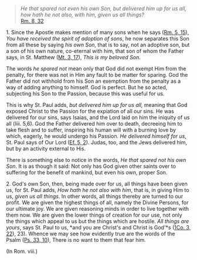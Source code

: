 
> _He that spared not even his own Son, but delivered him up for us all, how hath he not also, with him, given us all things?_  
[Rm. 8, 32](https://vulgata.online/bible/Rm.8?ed=DR2&vfn=DR2.Rm.8.32:vs)

1\. Since the Apostle makes mention of many sons when he says ([Rm. 5, 15](https://vulgata.online/bible/Rm.5?ed=DR2&vfn=DR2.Rm.5.15:vs)), _You have received the spirit of adoption of sons_, he now separates this Son from all these by saying _his own Son_, that is to say, not an adoptive son, but a son of his own nature, co-eternal with him, that son of whom the Father says, in St. Matthew ([Mt. 3, 17](https://vulgata.online/bible/Mt.3?ed=DR2&vfn=DR2.Mt.3.17:vs)), _This is my beloved Son_.

The words _he spared not_ mean only that God did not exempt Him from the penalty, for there was not in Him any fault to be matter for sparing. God the Father did not withhold from his Son an exemption from the penalty as a way of adding anything to himself. God is perfect. But he so acted, subjecting his Son to the Passion, because this was useful for us.

This is why St. Paul adds, *but delivered him up for us all,* meaning that God exposed Christ to the Passion for the expiation of all our sins. He was delivered for our sins, says Isaias, and the Lord laid on him the iniquity of us all (liii. 5,6). God the Father delivered him over to death, decreeing him to take flesh and to suffer, inspiring his human will with a burning love by which, eagerly, he would undergo his Passion. _He delivered himself for us_, St. Paul says of Our Lord ([Ef. 5, 2](https://vulgata.online/bible/Ef.5?ed=DR2&vfn=DR2.Ef.5.2:vs)). Judas, too, and the Jews delivered him, but by an activity external to His.

There is something else to notice in the words, _He that spared not his own Son_. It is as though it said: Not only has God given other saints over to suffering for the benefit of mankind, but even his own, proper Son.

2\. God's own Son, then, being made over for us, all things have been given us, for St. Paul adds, _How hath he not also with him_, that is, in giving Him to us, _given us all things_. In other words, all things thereby are turned to our profit. We are given the highest things of all, namely the Divine Persons, for our ultimate joy. We are given reasoning minds in order to live together with them now. We are given the lower things of creation for our use, not only the things which appeal to us but the things which are hostile. _All things are yours_, says St. Paul to us, *and you are Christ's and Christ is God'*s ([1Co. 3, 22](https://vulgata.online/bible/1Co.3?ed=DR2&vfn=DR2.1Co.3.22:vs)), 23). Whence we may see how evidently true are the words of the Psalm ([Ps. 33, 10](https://vulgata.online/bible/Ps.33?ed=DR2&vfn=DR2.Ps.33.10:vs)), There is no want to them that fear him.

(In Rom. viii.)

